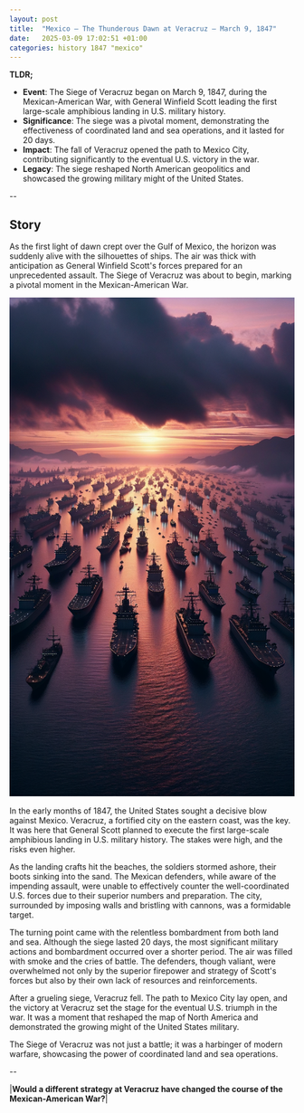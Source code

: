 ```yaml
---
layout: post
title:  "Mexico – The Thunderous Dawn at Veracruz – March 9, 1847"
date:   2025-03-09 17:02:51 +01:00
categories: history 1847 "mexico"
---
```


**TLDR;**
- **Event**: The Siege of Veracruz began on March 9, 1847, during the Mexican-American War, with General Winfield Scott leading the first large-scale amphibious landing in U.S. military history.
- **Significance**: The siege was a pivotal moment, demonstrating the effectiveness of coordinated land and sea operations, and it lasted for 20 days.
- **Impact**: The fall of Veracruz opened the path to Mexico City, contributing significantly to the eventual U.S. victory in the war.
- **Legacy**: The siege reshaped North American geopolitics and showcased the growing military might of the United States.

--

## Story

As the first light of dawn crept over the Gulf of Mexico, the horizon was suddenly alive with the silhouettes of ships. The air was thick with anticipation as General Winfield Scott's forces prepared for an unprecedented assault. The Siege of Veracruz was about to begin, marking a pivotal moment in the Mexican-American War.

![Image](/assets/images/09_March_ab774d6fa733fc806402bb81505a8b76.png)

In the early months of 1847, the United States sought a decisive blow against Mexico. Veracruz, a fortified city on the eastern coast, was the key. It was here that General Scott planned to execute the first large-scale amphibious landing in U.S. military history. The stakes were high, and the risks even higher.

As the landing crafts hit the beaches, the soldiers stormed ashore, their boots sinking into the sand. The Mexican defenders, while aware of the impending assault, were unable to effectively counter the well-coordinated U.S. forces due to their superior numbers and preparation. The city, surrounded by imposing walls and bristling with cannons, was a formidable target.

The turning point came with the relentless bombardment from both land and sea. Although the siege lasted 20 days, the most significant military actions and bombardment occurred over a shorter period. The air was filled with smoke and the cries of battle. The defenders, though valiant, were overwhelmed not only by the superior firepower and strategy of Scott's forces but also by their own lack of resources and reinforcements.

After a grueling siege, Veracruz fell. The path to Mexico City lay open, and the victory at Veracruz set the stage for the eventual U.S. triumph in the war. It was a moment that reshaped the map of North America and demonstrated the growing might of the United States military.

The Siege of Veracruz was not just a battle; it was a harbinger of modern warfare, showcasing the power of coordinated land and sea operations.

--

|**Would a different strategy at Veracruz have changed the course of the Mexican-American War?**|

